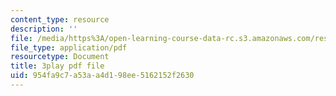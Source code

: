 ```yaml
---
content_type: resource
description: ''
file: /media/https%3A/open-learning-course-data-rc.s3.amazonaws.com/res-21g-506-kanji-learning-any-time-any-place-for-japanese-vi-spring-2021/954fa9c7a53aa4d198ee5162152f2630_Bcxyr_yBBQg.pdf
file_type: application/pdf
resourcetype: Document
title: 3play pdf file
uid: 954fa9c7-a53a-a4d1-98ee-5162152f2630
---
```

